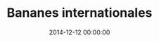 ---
title: Bananes internationales
desc: I love video games. Here are my favorites from this past year. by Kyle Russell – Writer at TechCrunch
titre_fichier_data: collection_banane
date: 2014-12-12 00:00:00
image: galaxie.jpg
bgimgheader: true
---